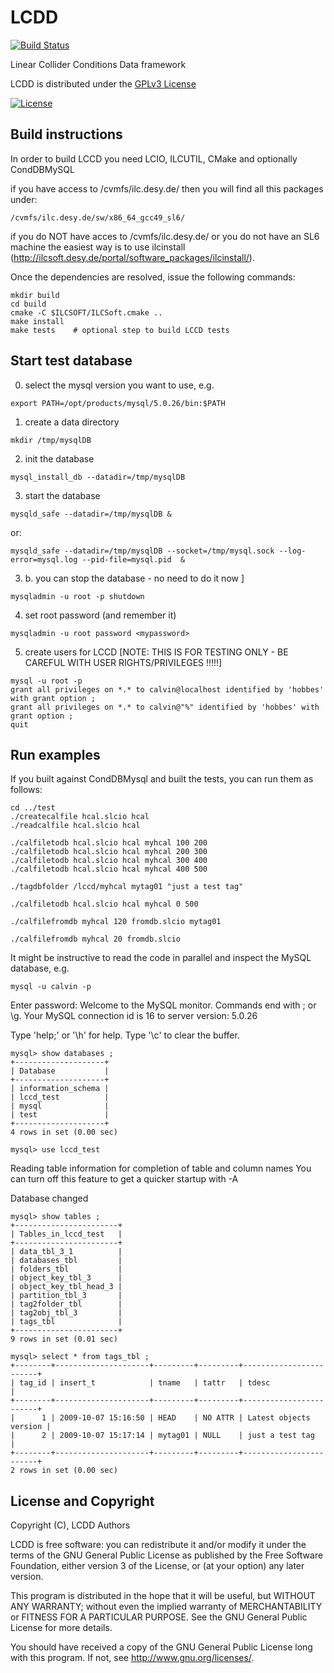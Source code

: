 # LCDD
[![Build Status](https://travis-ci.org/iLCSoft/LCDD.svg?branch=master)](https://travis-ci.org/iLCSoft/LCDD)

Linear Collider Conditions Data framework

LCDD is distributed under the [GPLv3 License](http://www.gnu.org/licenses/gpl-3.0.en.html)

[![License](https://www.gnu.org/graphics/gplv3-127x51.png)](https://www.gnu.org/licenses/gpl-3.0.en.html)


## Build instructions
In order to build LCCD you need LCIO, ILCUTIL, CMake and optionally CondDBMySQL

if you have access to /cvmfs/ilc.desy.de/ then you will find all this packages under:
```
/cvmfs/ilc.desy.de/sw/x86_64_gcc49_sl6/
```

if you do NOT have acces to /cvmfs/ilc.desy.de/ or you do not have an SL6 machine the easiest way is to use ilcinstall (http://ilcsoft.desy.de/portal/software_packages/ilcinstall/).

Once the dependencies are resolved, issue the following commands:
```
mkdir build
cd build
cmake -C $ILCSOFT/ILCSoft.cmake ..
make install
make tests    # optional step to build LCCD tests
```

## Start test database

0. select the mysql version you want to use, e.g.
```
export PATH=/opt/products/mysql/5.0.26/bin:$PATH
```

1. create a data directory
```
mkdir /tmp/mysqlDB
```
2. init the database
```
mysql_install_db --datadir=/tmp/mysqlDB
```
3. start the database
```
mysqld_safe --datadir=/tmp/mysqlDB &
```
or:
```
mysqld_safe --datadir=/tmp/mysqlDB --socket=/tmp/mysql.sock --log-error=mysql.log --pid-file=mysql.pid  &
```
3. b. you can stop the database  - no need to do it now ]
```
mysqladmin -u root -p shutdown  
```
4. set root password (and remember it)
```
mysqladmin -u root password <mypassword>
```
5. create users for LCCD [NOTE: THIS IS FOR TESTING ONLY - BE CAREFUL WITH USER RIGHTS/PRIVILEGES !!!!!]
```
mysql -u root -p 
grant all privileges on *.* to calvin@localhost identified by 'hobbes' with grant option ;
grant all privileges on *.* to calvin@"%" identified by 'hobbes' with grant option ; 
quit
```

## Run examples
If you built against CondDBMysql and built the tests, you can run them as follows:
```
cd ../test
./createcalfile hcal.slcio hcal
./readcalfile hcal.slcio hcal

./calfiletodb hcal.slcio hcal myhcal 100 200
./calfiletodb hcal.slcio hcal myhcal 200 300
./calfiletodb hcal.slcio hcal myhcal 300 400
./calfiletodb hcal.slcio hcal myhcal 400 500

./tagdbfolder /lccd/myhcal mytag01 "just a test tag"

./calfiletodb hcal.slcio hcal myhcal 0 500

./calfilefromdb myhcal 120 fromdb.slcio mytag01

./calfilefromdb myhcal 20 fromdb.slcio 
```


It might be instructive to read the code in parallel and inspect the MySQL database, e.g. 
```
mysql -u calvin -p
```
Enter password:
Welcome to the MySQL monitor.  Commands end with ; or \g.
Your MySQL connection id is 16 to server version: 5.0.26

Type 'help;' or '\h' for help. Type '\c' to clear the buffer.

```
mysql> show databases ;
+--------------------+
| Database           |
+--------------------+
| information_schema |
| lccd_test          |
| mysql              |
| test               |
+--------------------+
4 rows in set (0.00 sec)
```
```
mysql> use lccd_test
```
Reading table information for completion of table and column names
You can turn off this feature to get a quicker startup with -A

Database changed

```
mysql> show tables ;
+-----------------------+
| Tables_in_lccd_test   |
+-----------------------+
| data_tbl_3_1          |
| databases_tbl         |
| folders_tbl           |
| object_key_tbl_3      |
| object_key_tbl_head_3 |
| partition_tbl_3       |
| tag2folder_tbl        |
| tag2obj_tbl_3         |
| tags_tbl              |
+-----------------------+
9 rows in set (0.01 sec)
```
```
mysql> select * from tags_tbl ;
+--------+---------------------+---------+---------+------------------------+
| tag_id | insert_t            | tname   | tattr   | tdesc                  |
+--------+---------------------+---------+---------+------------------------+
|      1 | 2009-10-07 15:16:50 | HEAD    | NO ATTR | Latest objects version |
|      2 | 2009-10-07 15:17:14 | mytag01 | NULL    | just a test tag        |
+--------+---------------------+---------+---------+------------------------+
2 rows in set (0.00 sec)
```



## License and Copyright
Copyright (C), LCDD Authors

LCDD is free software: you can redistribute it and/or modify it under the terms of the GNU General Public License as published by the Free Software Foundation, either version 3 of the License, or (at your option) any later version.

This program is distributed in the hope that it will be useful, but WITHOUT ANY WARRANTY; without even the implied warranty of MERCHANTABILITY or FITNESS FOR A PARTICULAR PURPOSE.  See the GNU General Public License for more details.

You should have received a copy of the GNU General Public License long with this program.  If not, see <http://www.gnu.org/licenses/>.
